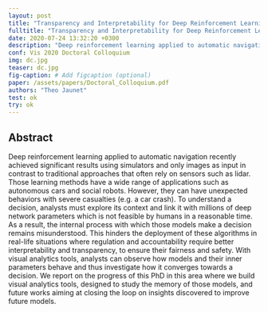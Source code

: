```yaml
---
layout: post
title: "Transparency and Interpretability for Deep Reinforcement Learning"
fulltitle: "Transparency and Interpretability for Deep Reinforcement Learning: Understanding Decision in Navigation Tasks"
date: 2020-07-24 13:32:20 +0300
description: "Deep reinforcement learning applied to automatic navigation recently achieved significant results using simulators and only images as input in contrast to traditional approaches that often rely on sensors such as lidar. Those learning methods have a wide range of applications such as autonomous cars and social robots. However, they can have unexpected behaviors with severe casualties (e.g. a car crash)."
conf: Vis 2020 Doctoral Colloquium 
img: dc.jpg
teaser: dc.jpg 
fig-caption: # Add figcaption (optional)
paper: /assets/papers/Doctoral_Colloquium.pdf
authors: "Theo Jaunet"
test: ok
try: ok
---
```


 
## Abstract   

Deep reinforcement learning applied to automatic navigation recently achieved significant results using simulators and only images as input in contrast to traditional approaches that often rely on sensors such as lidar. Those learning methods have a wide range of applications such as autonomous cars and social robots. However, they can have unexpected behaviors with severe casualties (e.g. a car crash). To understand a decision, analysts must explore its context and link it with millions of deep network parameters which is not feasible by humans in a reasonable time. As a result, the internal process with which those models make a decision remains misunderstood. This hinders the deployment of these algorithms in real-life situations where regulation and accountability require better interpretability and transparency, to ensure their fairness and safety. With visual analytics tools, analysts can observe how models and their inner parameters behave and thus investigate how it converges towards a decision. We report on the progress of this PhD in this area where we build visual analytics tools, designed to study the memory of those models, and future works aiming at closing the loop on insights discovered to improve future models.


